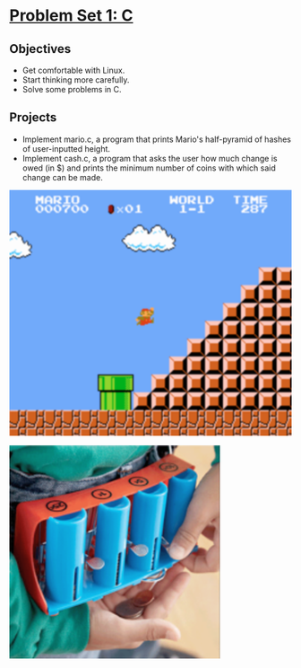 # [Problem Set 1: C](https://cs50.harvard.edu/x/2020/psets/1/mario/less/) #

## Objectives ##
* Get comfortable with Linux.
* Start thinking more carefully.
* Solve some problems in C.

## Projects ##
* Implement mario.c, a program that prints Mario's half-pyramid of hashes of user-inputted height.
* Implement cash.c, a program that asks the user how much change is owed (in $) and prints the minimum number of coins with which said change can be made.

![image](https://github.com/RAYOPOKU/Courses/blob/master/Harvard-CS50x/assets/Screen%20Shot%202020-05-01%20at%2010.08.08%20PM.png) 

![image](https://github.com/RAYOPOKU/Courses/blob/master/Harvard-CS50x/assets/Screen%20Shot%202020-05-01%20at%2010.10.00%20PM.png)


